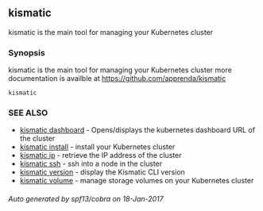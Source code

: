 ## kismatic

kismatic is the main tool for managing your Kubernetes cluster

### Synopsis


kismatic is the main tool for managing your Kubernetes cluster
more documentation is availble at https://github.com/apprenda/kismatic

```
kismatic
```

### SEE ALSO
* [kismatic dashboard](kismatic_dashboard.md)	 - Opens/displays the kubernetes dashboard URL of the cluster
* [kismatic install](kismatic_install.md)	 - install your Kubernetes cluster
* [kismatic ip](kismatic_ip.md)	 - retrieve the IP address of the cluster
* [kismatic ssh](kismatic_ssh.md)	 - ssh into a node in the cluster
* [kismatic version](kismatic_version.md)	 - display the Kismatic CLI version
* [kismatic volume](kismatic_volume.md)	 - manage storage volumes on your Kubernetes cluster

###### Auto generated by spf13/cobra on 18-Jan-2017
